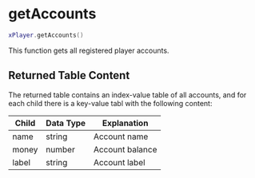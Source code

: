 # getAccounts

```lua
xPlayer.getAccounts()
```

This function gets all registered player accounts.

## Returned Table Content

The returned table contains an index-value table of all accounts, and for each child there is a key-value tabl with the following content:

| Child | Data Type | Explanation     |
| ----- | --------- | --------------- |
| name  | string    | Account name    |
| money | number    | Account balance |
| label | string    | Account label   |
